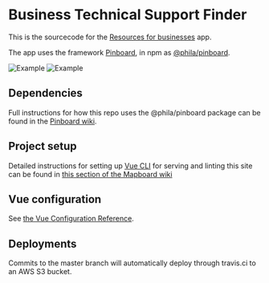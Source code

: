 # Business Technical Support Finder

This is the sourcecode for the [Resources for businesses](https://phila-resource-finder.s3.amazonaws.com/business/prod/index.html) app.

The app uses the framework [Pinboard](https://github.com/CityOfPhiladelphia/pinboard), in npm as [@phila/pinboard](https://www.npmjs.com/package/@phila/pinboard).

![Example](https://mapboard-images.s3.amazonaws.com/pinboard/business-resource-finder.JPG)
![Example](https://mapboard-images.s3.amazonaws.com/pinboard/phone-business-resource-finder.JPG)

## Dependencies
Full instructions for how this repo uses the @phila/pinboard package can be found in the [Pinboard wiki](https://github.com/CityOfPhiladelphia/pinboard/wiki).

## Project setup
Detailed instructions for setting up [Vue CLI](https://cli.vuejs.org/) for serving and linting this site can be found in [this section of the Mapboard wiki](https://github.com/CityOfPhiladelphia/mapboard/wiki/Vue-Project-Intro)

## Vue configuration
See [the Vue Configuration Reference](https://cli.vuejs.org/config/).

## Deployments
Commits to the master branch will automatically deploy through travis.ci to an AWS S3 bucket.
